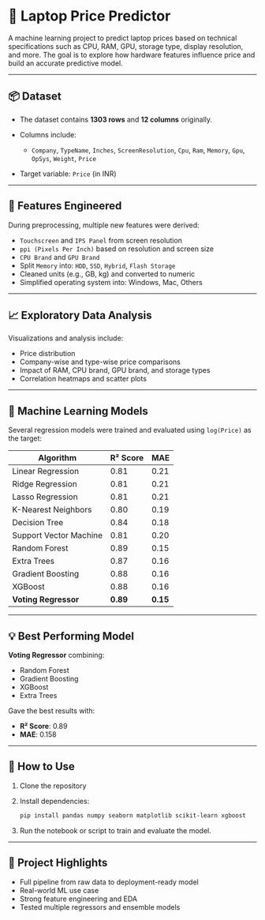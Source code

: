 # 🔮 Laptop Price Predictor

A machine learning project to predict laptop prices based on technical specifications such as CPU, RAM, GPU, storage type, display resolution, and more. The goal is to explore how hardware features influence price and build an accurate predictive model.

---

## 📦 Dataset

* The dataset contains **1303 rows** and **12 columns** originally.
* Columns include:

  * `Company`, `TypeName`, `Inches`, `ScreenResolution`, `Cpu`, `Ram`, `Memory`, `Gpu`, `OpSys`, `Weight`, `Price`
* Target variable: `Price` (in INR)

---

## 🔧 Features Engineered

During preprocessing, multiple new features were derived:

* `Touchscreen` and `IPS Panel` from screen resolution
* `ppi (Pixels Per Inch)` based on resolution and screen size
* `CPU Brand` and `GPU Brand`
* Split `Memory` into: `HDD`, `SSD`, `Hybrid`, `Flash Storage`
* Cleaned units (e.g., GB, kg) and converted to numeric
* Simplified operating system into: Windows, Mac, Others

---

## 📈 Exploratory Data Analysis

Visualizations and analysis include:

* Price distribution
* Company-wise and type-wise price comparisons
* Impact of RAM, CPU brand, GPU brand, and storage types
* Correlation heatmaps and scatter plots

---

## 🧪 Machine Learning Models

Several regression models were trained and evaluated using `log(Price)` as the target:

| Algorithm              | R² Score | MAE      |
| ---------------------- | -------- | -------- |
| Linear Regression      | 0.81     | 0.21     |
| Ridge Regression       | 0.81     | 0.21     |
| Lasso Regression       | 0.81     | 0.21     |
| K-Nearest Neighbors    | 0.80     | 0.19     |
| Decision Tree          | 0.84     | 0.18     |
| Support Vector Machine | 0.81     | 0.20     |
| Random Forest          | 0.89     | 0.15     |
| Extra Trees            | 0.87     | 0.16     |
| Gradient Boosting      | 0.88     | 0.16     |
| XGBoost                | 0.88     | 0.16     |
| **Voting Regressor**   | **0.89** | **0.15** |

---

## 💡 Best Performing Model

**Voting Regressor** combining:

* Random Forest
* Gradient Boosting
* XGBoost
* Extra Trees

Gave the best results with:

* **R² Score**: 0.89
* **MAE**: 0.158

---

## 🚀 How to Use

1. Clone the repository
2. Install dependencies:

   ```bash
   pip install pandas numpy seaborn matplotlib scikit-learn xgboost
   ```
3. Run the notebook or script to train and evaluate the model.

---

## 📌 Project Highlights

* Full pipeline from raw data to deployment-ready model
* Real-world ML use case
* Strong feature engineering and EDA
* Tested multiple regressors and ensemble models

